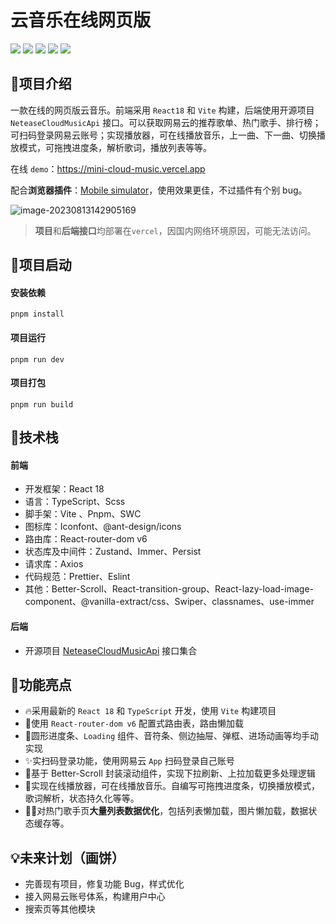 # 云音乐在线网页版

![](https://img.shields.io/badge/React-%5E18.2.0-brightgreen)
![](https://img.shields.io/badge/TypeScript-%5E5.0.2-yellow)
![](https://img.shields.io/badge/React-%2Drouter-%2Ddom-%5E6.11.2-red)
![](https://img.shields.io/badge/Zustand-%5E4.3.8-red)
![](https://img.shields.io/badge/vite-%5E4.3.9-blue)

## 🙈项目介绍

一款在线的网页版云音乐。前端采用 `React18` 和 `Vite` 构建，后端使用开源项目  `NeteaseCloudMusicApi`  接口。可以获取网易云的推荐歌单、热门歌手、排行榜；可扫码登录网易云账号；实现播放器，可在线播放音乐，上一曲、下一曲、切换播放模式，可拖拽进度条，解析歌词，播放列表等等。

在线 `demo`：https://mini-cloud-music.vercel.app

配合**浏览器插件**：[Mobile simulator](https://chrome.google.com/webstore/detail/mobile-simulator-responsi/ckejmhbmlajgoklhgbapkiccekfoccmk)，使用效果更佳，不过插件有个别 bug。

![image-20230813142905169](https://s2.loli.net/2023/08/13/F4yHlVfoPUE6GAd.png)

>  **项目**和**后端接口**均部署在`vercel`，因国内网络环境原因，可能无法访问。

## 🔑项目启动

#### 安装依赖

```shell
pnpm install
```

#### 项目运行

```shell
pnpm run dev
```

#### 项目打包

```shell
pnpm run build
```

## 🚄技术栈

#### 前端

- 开发框架：React 18
- 语言：TypeScript、Scss
- 脚手架：Vite 、Pnpm、SWC
- 图标库：Iconfont、@ant-design/icons
- 路由库：React-router-dom v6
- 状态库及中间件：Zustand、Immer、Persist
- 请求库：Axios
- 代码规范：Prettier、Eslint
- 其他：Better-Scroll、React-transition-group、React-lazy-load-image-component、@vanilla-extract/css、Swiper、classnames、use-immer

#### 后端

- 开源项目 [NeteaseCloudMusicApi](https://github.com/Binaryify/NeteaseCloudMusicApi) 接口集合

##  🍊功能亮点

- 🔥采用最新的 `React 18` 和 `TypeScript` 开发，使用 `Vite` 构建项目
- 💪使用 `React-router-dom v6` 配置式路由表，路由懒加载
- 🌳圆形进度条、`Loading` 组件、音符条、侧边抽屉、弹框、进场动画等均手动实现
- ✨实扫码登录功能，使用网易云 `App` 扫码登录自己账号
- 🎨基于 Better-Scroll 封装滚动组件，实现下拉刷新、上拉加载更多处理逻辑
- 🚀实现在线播放器，可在线播放音乐。自编写可拖拽进度条，切换播放模式，歌词解析，状态持久化等等。
- 🏃‍♂️对热门歌手页**大量列表数据优化**，包括列表懒加载，图片懒加载，数据状态缓存等。

## 💡未来计划（画饼）

- 完善现有项目，修复功能 Bug，样式优化
- 接入网易云账号体系，构建用户中心
- 搜索页等其他模块

